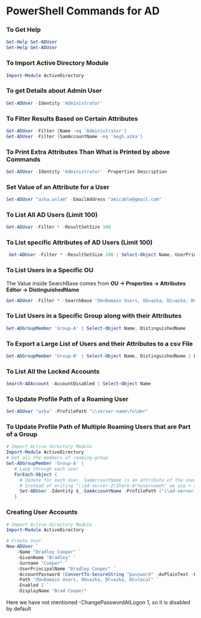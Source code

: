 # PowerShell Commands for AD

### To Get Help
```ps1
Get-Help Set-ADUser
Get-Help Get-ADUser
```
### To Import Active Directory Module
```ps1
Import-Module ActiveDirectory
```
### To get Details about Admin User
```ps1
Get-ADUser -Identity 'Administrator'
```
### To Filter Results Based on Certain Attributes
```ps1
Get-ADUser -Filter {Name -eq 'Administrator'}
Get-ADUser -Filter {SamAccountName -eq 'begh.azka'}
```
### To Print Extra Attributes Than What is Printed by above Commands
```ps1
Get-ADUser -Identity 'Administrator' -Properties Description
```
### Set Value of an Attribute for a User
```ps1
Set-ADUser "azka.aslam" -EmailAddress "amicable@gmail.com"
```
### To List All AD Users (Limit 100)
```ps1
Get-ADUser -Filter * -ResultSetSize 100
```
### To List specific Attributes of AD Users (Limit 100)
```ps1
 Get-ADUser -Filter * -ResultSetSize 100 | Select-Object Name, UserPrincipalName, Enabled, lastLogon
```
### To List Users in a Specific OU
The Value inside SearchBase comes from **OU -> Properties -> Attributes Editor -> DistinguishedName**
```ps1
Get-ADUser -Filter * -SearchBase "OU=Domain Users, OU=azka, DC=azka, DC=local" | Select-Object Name
```
### To List Users in a Specific Group along with their Attributes
```ps1
Get-ADGroupMember 'Group-A' | Select-Object Name, DistinguishedName
```
### To Export a Large List of Users and their Attributes to a csv File
```ps1
Get-ADGroupMember 'Group-B' | Select-Object Name, DistinguishedName | Export-Csv "C:\Users\azka.aslam\Desktop\myusers.csv"
```
### To List All the Locked Accounts
```ps1
Search-ADAccount -AccountDisabled | Select-Object Name 
```
### To Update Profile Path of a Roaming User
```ps1
Set-ADUser "azka" -ProfilePath "\\server-name\folder"
```
### To Update Profile Path of Multiple Roaming Users that are Part of a Group
```ps1
# Import Active directory Module
Import-Module ActiveDirectory
# Get all the members of roaming-group
Get-ADGroupMember 'Group-A' |
   # Loop through each user
   ForEach-Object {
     # Update for each User. SamAccountName is an attribute of the user.
     # Instead of writing "\\ad-server-2\Share-A\%username%" we use + and the user name (same as SamAccountName)
     Set-ADUser -Identity $_.SamAccountName -ProfilePath ("\\ad-server-2\Share-A\" + $_.SamAccountName)
   }
```
### Creating User Accounts
```ps1
# Import Active directory Module
Import-Module ActiveDirectory

# Create User
New-ADUser `
    -Name "Bradley Cooper" `
    -GivenName "Bradley" `
    -Surname "Cooper" `
    -UserPrincipalName "Bradley Cooper" `
    -AccountPassword (ConvertTo-SecureString "password" -AsPlainText -Force) `
    -Path "OU=Domain Users, OU=azka, DC=azka, DC=local" `
    -Enabled 1 `
    -DisplayName "Brad Cooper"
```
Here we have not mentioned -ChangePasswordAtLogon 1, so it is disabled by default

### 
